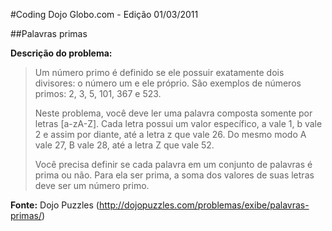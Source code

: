 #Coding Dojo Globo.com - Edição 01/03/2011

##Palavras primas

**Descrição do problema:**

> Um número primo é definido se ele possuir exatamente dois divisores: o número um e ele próprio. São exemplos de números primos: 2, 3, 5, 101, 367 e 523.
> 
> Neste problema, você deve ler uma palavra composta somente por letras [a-zA-Z]. Cada letra possui um valor específico, a vale 1, b vale 2 e assim por diante, até a letra z que vale 26. Do mesmo modo A vale 27, B vale 28, até a letra Z que vale 52.
> 
> Você precisa definir se cada palavra em um conjunto de palavras é prima ou não. Para ela ser prima, a soma dos valores de suas letras deve ser um número primo.

**Fonte:** Dojo Puzzles (<http://dojopuzzles.com/problemas/exibe/palavras-primas/>)
